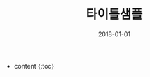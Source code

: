 ﻿---
layout:  post 
title:  "타이틀샘플"
date: 2018-01-01
categories: explanation
comments: true
tags: 
---

* content
{:toc}

